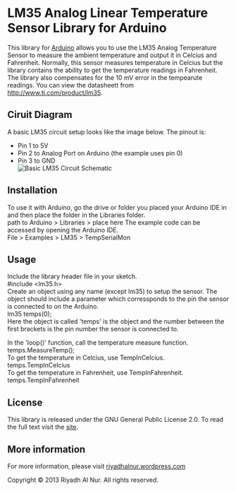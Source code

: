 # LM35 Analog Linear Temperature Sensor Library for Arduino

This library for [Arduino](http://www.arduino.cc) allows you to use the LM35 Analog Temperature Sensor to measure the ambient temperature and output it in Celcius and Fahrenheit. Normally, this sensor measures temperature in Celcius but the library contains the ability to get the temperature readings in Fahrenheit. The library also compensates for the 10 mV error in the tempearute readings. You can view the datasheett from http://www.ti.com/product/lm35.

## Ciruit Diagram
A basic LM35 circuit setup looks like the image below. The pinout is:  
* Pin 1 to 5V
* Pin 2 to Analog Port on Arduino (the example uses pin 0)
* Pin 3 to GND  
![Basic LM35 Circuit Schematic](https://dl.dropboxusercontent.com/u/27002489/schematic.png)

## Installation
To use it with Arduino, go the drive or folder you placed your Arduino IDE in and then place the folder in the Libraries folder.  
	path to Arduino > Libraries > place here
The example code can be accessed by opening the Arduino IDE.  
	File > Examples > LM35 > TempSerialMon  

## Usage
Include the library header file in your sketch.  
	#include <lm35.h>  
Create an object using any name (except lm35) to setup the sensor. The object should include a parameter which corressponds to the pin the sensor is connected to on the Arduino.  
	lm35 temps(0);  
Here the object is called 'temps' is the object and the number between the first brackets is the pin number the sensor is connected to.

In the 'loop()' function, call the temperature measure function.  
	temps.MeasureTemp();  
To get the temperature in Celcius, use TempInCelcius.  
	temps.TempInCelcius  
To get the temperature in Fahrenheit, use TempInFahrenheit.  
	temps.TempInFahrenheit  

## License
This library is released under the GNU General Public License 2.0. To read the full text visit the [site](https://gnu.org/licenses/gpl.html).

## More information
For more information, please visit [riyadhalnur.wordpress.com](http://riyadhalnur.wordpress.com)

Copyright &copy; 2013 Riyadh Al Nur. All rights reserved.
